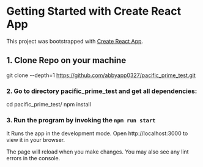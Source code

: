 # Getting Started with Create React App

This project was bootstrapped with [Create React App](https://github.com/facebook/create-react-app).

## 1. Clone Repo on your machine
git clone --depth=1 https://github.com/abbyapp0327/pacific_prime_test.git

### 2. Go to directory pacific_prime_test and get all dependencies:
cd pacific_prime_test/
npm install  


### 3. Run the program by invoking the `npm run start` 
It Runs the app in the development mode.
Open http://localhost:3000 to view it in your browser.

The page will reload when you make changes.
You may also see any lint errors in the console.


